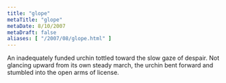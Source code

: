 ```yaml
---
title: "glope"
metaTitle: "glope"
metaDate: 8/10/2007
metaDraft: false
aliases: [ "/2007/08/glope.html" ]
---
```


An inadequately funded urchin tottled toward the slow gaze of despair. Not glancing upward from its own steady march, the urchin bent forward and stumbled into the open arms of license.